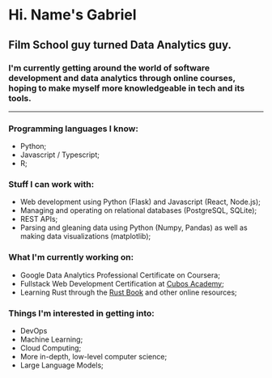 # Hi. Name's Gabriel
## Film School guy turned Data Analytics guy. 

### I'm currently getting around the world of software development and data analytics through online courses, hoping to make myself more knowledgeable in tech and its tools.

---

### Programming languages I know:
- Python;
- Javascript / Typescript;
- R;

### Stuff I can work with:
- Web development using Python (Flask) and Javascript (React, Node.js);
- Managing and operating on relational databases (PostgreSQL, SQLite);
- REST APIs;
- Parsing and gleaning data using Python (Numpy, Pandas) as well as making data visualizations (matplotlib);

### What I'm currently working on:
- Google Data Analytics Professional Certificate on Coursera;
- Fullstack Web Development Certification at [Cubos Academy](https://cubos.academy);
- Learning Rust through the [Rust Book](https://doc.rust-lang.org/book/) and other online resources;

### Things I'm interested in getting into:
- DevOps
- Machine Learning;
- Cloud Computing;
- More in-depth, low-level computer science;
- Large Language Models;


<!--
**gsaviop/gsaviop** is a ✨ _special_ ✨ repository because its `README.md` (this file) appears on your GitHub profile.

Here are some ideas to get you started:

- 🔭 I’m currently working on ...
- 🌱 I’m currently learning ...
- 👯 I’m looking to collaborate on ...
- 🤔 I’m looking for help with ...
- 💬 Ask me about ...
- 📫 How to reach me: ...
- 😄 Pronouns: ...
- ⚡ Fun fact: ...
-->
